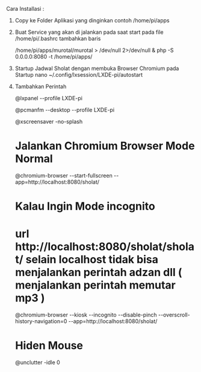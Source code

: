 Cara Installasi :
1. Copy ke Folder Aplikasi yang dinginkan contoh /home/pi/apps
2. Buat Service yang akan di jalankan pada saat start pada file /home/pi/.bashrc tambahkan baris

   /home/pi/apps/murotal/murotal > /dev/null 2>/dev/null &
   php -S 0.0.0.0:8080 -t /home/pi/apps/

3. Startup Jadwal Sholat dengan membuka Browser Chromium pada Startup
    nano ~/.config/lxsession/LXDE-pi/autostart

4. Tambahkan Perintah

    @lxpanel --profile LXDE-pi

    @pcmanfm --desktop --profile LXDE-pi

    @xscreensaver -no-splash

    # Jalankan Chromium Browser Mode Normal
    @chromium-browser --start-fullscreen --app=http://localhost:8080/sholat/

    # Kalau Ingin Mode incognito
    # url http://localhost:8080/sholat/sholat/ selain localhost tidak bisa menjalankan perintah adzan dll ( menjalankan perintah memutar mp3 )
    @chromium-browser --kiosk --incognito --disable-pinch --overscroll-history-navigation=0 --app=http://localhost:8080/sholat/

    # Hiden Mouse
    @unclutter -idle 0    
